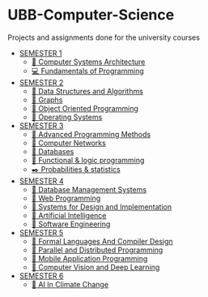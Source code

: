 # UBB-Computer-Science
Projects and assignments done for the university courses

* [SEMESTER 1](Semester1/)
    * [:triangular_flag_on_post: Computer Systems Architecture](Semester1/ASC)
    * [:computer: Fundamentals of Programming](Semester1/FP)
* [SEMESTER 2](Semester2/)
    * [:green_book: Data Structures and Algorithms](Semester2/DSA)
    * [:triangular_ruler: Graphs](Semester2/Graphs)
    * [:pushpin: Object Oriented Programming](Semester2/OOP)
    * [:file_folder: Operating Systems](Operating%20Systems)
* [SEMESTER 3](Semester3/)
    * [:santa: Advanced Programming Methods](Semester3/Advanced%20programming%20methods)
    * [:electric_plug: Computer Networks](Semester3/Computer%20Networks)
    * [:floppy_disk: Databases](Semester3/Databases)
    * [:dvd: Functional & logic programming](Semester3/Functional%20%26%20programming%20language)
    * [:black_nib: Probabilities & statistics](Semester3/Probabilities%20and%20statistics)
* [SEMESTER 4](Semester4/)
    * [:mushroom: Database Management Systems](Semester4/db)
    * [:tulip: Web Programming](Semester4/web)
    * [:butterfly: Systems for Design and Implementation](Semester4/sdi)
    * [:cherries: Artificial Intelligence](Semester4/ai)
    * [:rocket: Software Engineering](Semester4/se)
* [SEMESTER 5](Semester5/)
    * [🌸 Formal Languages And Compiler Design](Semester5/FLCD)
    * [💌 Parallel and Distributed Programming]()
    * [🌻 Mobile Application Programming](Semester5/MOBILE)
    * [🍉 Computer Vision and Deep Learning]()
* [SEMESTER 6](Semester6/)
    * [💮 AI In Climate Change](Semester6/AI)

      
